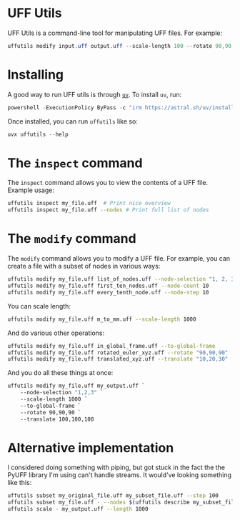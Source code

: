 # UFF Utils 

UFF Utils is a command-line tool for manipulating UFF files. For example: 

```powershell
uffutils modify input.uff output.uff --scale-length 100 --rotate 90,90,90 --translate 100,100,100
```

# Installing

A good way to run UFF utils is through [`uv`](https://docs.astral.sh/uv/getting-started/installation/). To install `uv`, run: 

```powershell 
powershell -ExecutionPolicy ByPass -c "irm https://astral.sh/uv/install.ps1 | iex"
```

Once installed, you can run `uffutils` like so: 

```powershell 
uvx uffutils --help
```

# The `inspect` command 

The `inspect` command allows you to view the contents of a UFF file. Example usage: 

```sh 
uffutils inspect my_file.uff  # Print nice overview 
uffutils inspect my_file.uff --nodes # Print full list of nodes
```

# The `modify` command

The `modify` command allows you to modify a UFF file. For example, you can create a file with a subset of nodes in various ways: 

```sh
uffutils modify my_file.uff list_of_nodes.uff --node-selection "1, 2, 3"
uffutils modify my_file.uff first_ten_nodes.uff --node-count 10 
uffutils modify my_file.uff every_tenth_node.uff --node-step 10 
```

You can scale length: 

```sh
uffutils modify my_file.uff m_to_mm.uff --scale-length 1000 
```

And do various other operations: 

```sh
uffutils modify my_file.uff in_global_frame.uff --to-global-frame 
uffutils modify my_file.uff rotated_euler_xyz.uff --rotate "90,90,90" 
uffutils modify my_file.uff translated_xyz.uff --translate "10,20,30"
```

And you do all these things at once: 

```sh 
uffutils modify my_file.uff my_output.uff `
    --node-selection "1,2,3" `
    --scale-length 1000 `
    --to-global-frame `
    --rotate 90,90,90 `
    --translate 100,100,100
```

# Alternative implementation

I considered doing something with piping, but got stuck in the fact the the PyUFF library I'm using can't handle streams. It would've looking something like this: 

```sh
uffutils subset my_original_file.uff my_subset_file.uff --step 100 
uffutils subset my_file.uff - --nodes $(uffutils describe my_subset_file.uff --nodes) | 
uffutils scale - my_output.uff --length 1000 
```
